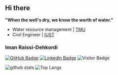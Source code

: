 ## Hi there 

**"When the well's dry, we know the worth of water."**

- Water resource management | [TMU](https://www.usnews.com/education/best-global-universities/tarbiat-modares-university-528825)
- Civil Engineer | [IUST](https://www.timeshighereducation.com/world-university-rankings/iran-university-science-and-technology)

### Iman Raissi-Dehkordi

[![GitHub Badge](https://img.shields.io/github/followers/ImanRaissi?style=social)](https://github.com/ImanRaissi?tab=followers)
[![LinkedIn Badge](https://img.shields.io/badge/My-LinkedIn-blue)](https://www.linkedin.com/in/iman-raissi50b7a61b4/)
![Visitor Badge](https://visitor-badge.laobi.icu/badge?page_id=ImanRaissi.ImanRaissi)

![github stats](https://github-readme-stats.vercel.app/api?username=ImanRaissi&show_icons=true)
![Top Langs](https://github-readme-stats.vercel.app/api/top-langs/?username=ImanRaissi&langs_count=3&hide=javascript,go,html,css,tex)

<!-- ![Top Langs](https://github-readme-stats.vercel.app/api/top-langs/?username=ImanRaissi&hide_langs_below=10) -->
